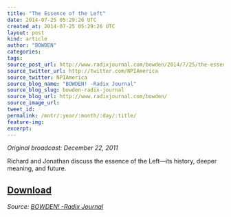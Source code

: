 ```yaml
---
title: "The Essence of the Left"
date: 2014-07-25 05:29:26 UTC
created_at: 2014-07-25 05:29:26 UTC
layout: post
kind: article
author: "BOWDEN"
categories: 
tags: 
source_post_url: http://www.radixjournal.com/bowden/2014/7/25/the-essence-of-the-left
source_twitter_url: http://twitter.com/NPIAmerica
source_twitter: NPIAmerica
source_blog_name: "BOWDEN! -Radix Journal"
source_blog_slug: bowden-radix-journal
source_blog_url: http://www.radixjournal.com/bowden/
source_image_url: 
tweet_id:
permalink: /mntr/:year/:month/:day/:title/
feature-img: 
excerpt:
---
```

<p><em>Original broadcast: December 22, 2011</em>  </p>

<p>Richard and Jonathan discuss the essence of the Left—its history, deeper meaning, and future.</p>



<h2><a href="https://soundcloud.com/radixjournal/the-essence-of-the-left">Download</a></h2><div class="">
    <i>Source: <a href="http://www.radixjournal.com/bowden/">BOWDEN! -Radix Journal</a></i>
</div>
